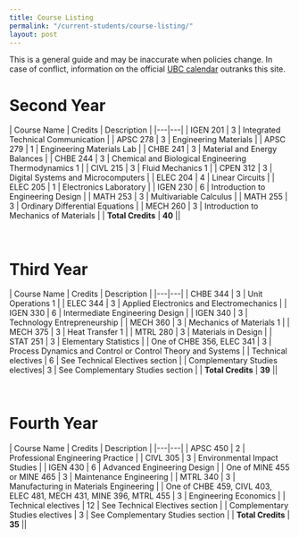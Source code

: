```yaml
---
title: Course Listing
permalink: "/current-students/course-listing/"
layout: post
---
```


This is a general guide and may be inaccurate when policies change. In case of conflict, information on the official [UBC calendar](http://www.calendar.ubc.ca/vancouver/courses.cfm) outranks this site.

# Second Year

| Course Name | Credits | Description |
|---|---|
| IGEN 201 | 3 | Integrated Technical Communication |
| APSC 278 | 3 | Engineering Materials |
| APSC 279 | 1 | Engineering Materials Lab |
| CHBE 241 | 3 | Material and Energy Balances |
| CHBE 244 | 3 | Chemical and Biological Engineering Thermodynamics 1 |
| CIVL 215 | 3 | Fluid Mechanics 1 |
| CPEN 312 | 3 | Digital Systems and Microcomputers |
| ELEC 204 | 4 | Linear Circuits |
| ELEC 205 | 1 | Electronics Laboratory |
| IGEN 230 | 6 | Introduction to Engineering Design |
| MATH 253 | 3 | Multivariable Calculus |
| MATH 255 | 3 | Ordinary Differential Equations |
| MECH 260 | 3 | Introduction to Mechanics of Materials |
| **Total Credits** | **40** ||

<br />

# Third Year

| Course Name | Credits | Description |
|---|---|
| CHBE 344 | 3 | Unit Operations 1 |
| ELEC 344 | 3 | Applied Electronics and Electromechanics |
| IGEN 330 | 6 | Intermediate Engineering Design |
| IGEN 340 | 3 | Technology Entrepreneurship |
| MECH 360 | 3 | Mechanics of Materials 1 |
| MECH 375 | 3 | Heat Transfer 1 |
| MTRL 280 | 3 | Materials in Design |
| STAT 251 | 3 | Elementary Statistics |
| One of CHBE 356, ELEC 341 | 3 | Process Dynamics and Control or Control Theory and Systems |
| Technical electives | 6 | See Technical Electives section |
| Complementary Studies electives| 3 | See Complementary Studies section |
| **Total Credits** | **39** ||


<br />

# Fourth Year

| Course Name | Credits | Description |
|---|---|
| APSC 450 | 2 | Professional Engineering Practice |
| CIVL 305 | 3 | Environmental Impact Studies |
| IGEN 430 | 6 | Advanced Engineering Design |
| One of MINE 455 or MINE 465 | 3 | Maintenance Engineering |
| MTRL 340 | 3 | Manufacturing in Materials Engineering |
| One of CHBE 459, CIVL 403, ELEC 481, MECH 431, MINE 396, MTRL 455 | 3 | Engineering Economics |
| Technical electives | 12 | See Technical Electives section |
| Complementary Studies electives | 3 | See Complementary Studies section |
| **Total Credits** | **35** ||

